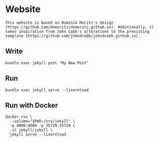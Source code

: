 # Website

```
This website is based on Dominik Moritz's design (https://github.com/domoritz/domoritz.github.io). Additionally, it takes inspiration from John Cobb's alterations to the prexisting template (https://github.com/johndcobb/johndcobb.github.io).
```

## Write

```
bundle exec jekyll post "My New Post"
```

## Run

```
bundle exec jekyll serve --livereload
```

## Run with Docker

```
docker run \
  --volume="$PWD:/srv/jekyll" \
  -p 4000:4000 -p 35729:35729 \
  -it jekyll/jekyll \
  jekyll serve --livereload
```
